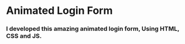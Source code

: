 <h1>Animated Login Form</h1>
<h3>I developed this amazing animated login form, Using HTML, CSS and JS.</h3>
